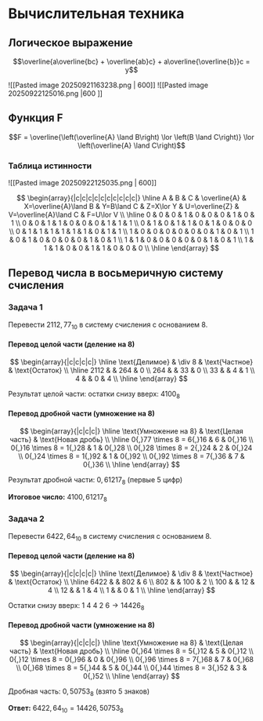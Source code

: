 # Вычислительная техника

## Логическое выражение

$$\overline{a\overline{bc} + \overline{ab}c} + a\overline{\overline{b}}c = y$$

![[Pasted image 20250921163238.png | 600]]
![[Pasted image 20250922125016.png |600 ]]

## Функция F

$$F = \overline{\left(\overline{A} \land B\right) \lor \left(B \land C\right)} \lor \left(\overline{A} \land C\right)$$

### Таблица истинности
![[Pasted image 20250922125035.png | 600]]

$$
\begin{array}{|c|c|c|c|c|c|c|c|c|c|}
\hline
A & B & C & \overline{A} & X=\overline{A}\land B & Y=B\land C & Z=X\lor Y & U=\overline{Z} & V=\overline{A}\land C & F=U\lor V \\
\hline
0 & 0 & 0 & 1 & 0 & 0 & 0 & 1 & 0 & 1 \\
0 & 0 & 1 & 1 & 0 & 0 & 0 & 1 & 1 & 1 \\
0 & 1 & 0 & 1 & 1 & 0 & 1 & 0 & 0 & 0 \\
0 & 1 & 1 & 1 & 1 & 1 & 1 & 0 & 1 & 1 \\
1 & 0 & 0 & 0 & 0 & 0 & 0 & 1 & 0 & 1 \\
1 & 0 & 1 & 0 & 0 & 0 & 0 & 1 & 0 & 1 \\
1 & 1 & 0 & 0 & 0 & 0 & 0 & 1 & 0 & 1 \\
1 & 1 & 1 & 0 & 0 & 1 & 1 & 0 & 0 & 0 \\
\hline
\end{array}
$$


## Перевод числа в восьмеричную систему счисления

### Задача 1

Перевести $2112{,}77_{10}$ в систему счисления с основанием $8$.

#### Перевод целой части (деление на 8)

$$
\begin{array}{|c|c|c|c|}
\hline
\text{Делимое} & \div 8 & \text{Частное} & \text{Остаток} \\
\hline
2112 & & 264 & 0 \\
264 & & 33 & 0 \\
33 & & 4 & 1 \\
4 & & 0 & 4 \\
\hline
\end{array}
$$

Результат целой части: остатки снизу вверх: $4100_8$

#### Перевод дробной части (умножение на 8)

$$
\begin{array}{|c|c|c|}
\hline
\text{Умножение на 8} & \text{Целая часть} & \text{Новая дробь} \\
\hline
0{,}77 \times 8 = 6{,}16 & 6 & 0{,}16 \\
0{,}16 \times 8 = 1{,}28 & 1 & 0{,}28 \\
0{,}28 \times 8 = 2{,}24 & 2 & 0{,}24 \\
0{,}24 \times 8 = 1{,}92 & 1 & 0{,}92 \\
0{,}92 \times 8 = 7{,}36 & 7 & 0{,}36 \\
\hline
\end{array}
$$

Результат дробной части: $0{,}61217_8$ (первые 5 цифр)

**Итоговое число:** $4100{,}61217_8$


### Задача 2

Перевести $6422{,}64_{10}$ в систему счисления с основанием $8$.

#### Перевод целой части (деление на 8)

$$
\begin{array}{|c|c|c|c|}
\hline
\text{Делимое} & \div 8 & \text{Частное} & \text{Остаток} \\
\hline
6422 & & 802 & 6 \\
802 & & 100 & 2 \\
100 & & 12 & 4 \\
12 & & 1 & 4 \\
1 & & 0 & 1 \\
\hline
\end{array}
$$

Остатки снизу вверх: $1\ 4\ 4\ 2\ 6 \rightarrow 14426_8$

#### Перевод дробной части (умножение на 8)

$$
\begin{array}{|c|c|c|}
\hline
\text{Умножение на 8} & \text{Целая часть} & \text{Новая дробь} \\
\hline
0{,}64 \times 8 = 5{,}12 & 5 & 0{,}12 \\
0{,}12 \times 8 = 0{,}96 & 0 & 0{,}96 \\
0{,}96 \times 8 = 7{,}68 & 7 & 0{,}68 \\
0{,}68 \times 8 = 5{,}44 & 5 & 0{,}44 \\
0{,}44 \times 8 = 3{,}52 & 3 & 0{,}52 \\
\hline
\end{array}
$$

Дробная часть: $0{,}50753_8$ (взято 5 знаков)

**Ответ:** $6422{,}64_{10} = 14426{,}50753_8$



